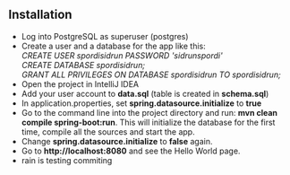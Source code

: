 ## Installation

- Log into PostgreSQL as superuser (postgres)
- Create a user and a database for the app like this:  
    *CREATE USER spordisidrun PASSWORD 'sidrunspordi'*  
    *CREATE DATABASE spordisidrun;*  
    *GRANT ALL PRIVILEGES ON DATABASE spordisidrun TO spordisidrun;*    
- Open the project in IntelliJ IDEA
- Add your user account to **data.sql** (table is created in **schema.sql**)
- In application.properties, set **spring.datasource.initialize** to **true**
- Go to the command line into the project directory and run: **mvn clean compile spring-boot:run**. This will initialize the database for the first time, compile all the sources and start the app.
- Change **spring.datasource.initialize** to **false** again.
- Go to **http://localhost:8080** and see the Hello World page.
- rain is testing commiting
